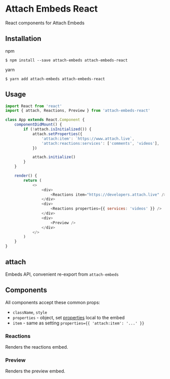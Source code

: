 # Attach Embeds React

React components for Attach Embeds

## Installation

npm

```
$ npm install --save attach-embeds attach-embeds-react
```

yarn

```
$ yarn add attach-embeds attach-embeds-react
```

## Usage

```js
import React from 'react'
import { attach, Reactions, Preview } from 'attach-embeds-react'

class App extends React.Component {
	componentDidMount() {
		if (!attach.isInitialized()) {
			attach.setProperties({
				'attach:item': `https://www.attach.live`,
				'attach:reactions:services': ['comments', 'videos'],
			})

			attach.initialize()
		}
	}

	render() {
		return (
			<>
				<div>
					<Reactions item="https://developers.attach.live" />
				</div>
				<div>
					<Reactions properties={{ services: 'videos' }} />
				</div>
				<div>
					<Preview />
				</div>
			</>
		)
	}
}
```

## attach

Embeds API, convenient re-export from `attach-embeds`

## Components

All components accept these common props:

- `className`, `style`
- `properties` - object, set [properties](https://github.com/attach-live/attach-properties) local to the embed
- `item` - same as setting `properties={{ 'attach:item': '...' }}`

### Reactions

Renders the reactions embed.

### Preview

Renders the preview embed.
